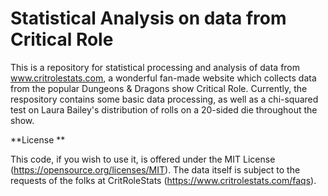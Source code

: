 # Statistical Analysis on data from Critical Role

This is a  repository for statistical processing and analysis of data from www.critrolestats.com, a wonderful fan-made website which collects data from the popular Dungeons & Dragons show Critical Role. Currently, the respository contains some basic data processing, as well as a chi-squared test on Laura Bailey's distribution of rolls on a 20-sided die throughout the show.


**License **

This code, if you wish to use it, is offered under the MIT License (https://opensource.org/licenses/MIT). The data itself is subject to the requests of the folks at CritRoleStats (https://www.critrolestats.com/faqs).
